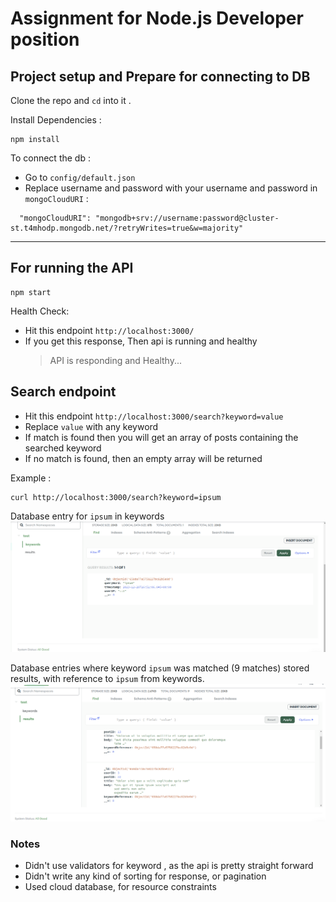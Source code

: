 # Assignment for Node.js Developer position

## Project setup and Prepare for connecting to DB

Clone the repo and `cd` into it .

Install Dependencies :

```
npm install
```

To connect the db :

- Go to `config/default.json`
- Replace username and password with your username and password in `mongoCloudURI` :

```
  "mongoCloudURI": "mongodb+srv://username:password@cluster-st.t4mhodp.mongodb.net/?retryWrites=true&w=majority"
```

---

## For running the API

```
npm start
```

Health Check:

- Hit this endpoint `http://localhost:3000/`
- If you get this response, Then api is running and healthy
  > API is responding and Healthy...

## Search endpoint

- Hit this endpoint `http://localhost:3000/search?keyword=value`
- Replace `value` with any keyword
- If match is found then you will get an array of posts containing the searched keyword
- If no match is found, then an empty array will be returned

Example :

```
curl http://localhost:3000/search?keyword=ipsum
```

Database entry for `ipsum` in keywords
![Keyword Entry](resources/keyword.png)

Database entries where keyword `ipsum` was matched (9 matches) stored results, with reference to `ipsum` from keywords.
![Matches with reference](resources/matches.png)

### Notes

- Didn't use validators for keyword , as the api is pretty straight forward
- Didn't write any kind of sorting for response, or pagination
- Used cloud database, for resource constraints
